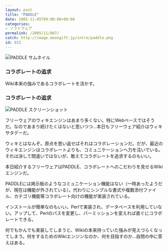 ```yaml
---
layout: post
title: "PADDLE"
date: 2005-11-05T09:00:00+09:00
categories:
- ソフトウェア
permalink: /2005/11/807/
catch: http://image.moongift.jp/intro/paddle.png
id: 815
---
```

 ![PADDLE サムネイル](http://image.moongift.jp/intro/paddle.s.png "PADDLE サムネイル")
  

### コラボレートの追求
  
Wiki本来の強みであるコラボレートを活かす。  
<!--more-->  

### コラボレートの追求
  

![PADDLE スクリーンショット](http://image.moongift.jp/intro/paddle.png "PADDLE スクリーンショット")

  

フリーウェアのウィキエンジンはあまり多くない。特にWebベースではそうだ。なのであまり続けたくはないと思いつつ…本日もフリーウェア紹介はウィキサタデーだ。

  

ウィキとはなんぞ。原点を思い返せばそれはコラボレーションだ。だが、最近のウィキエンジンはコラボレートよりも、コミュニケーションへ力を注いでいる。それは決して間違いではないが、敢えてコラボレートを追求するのもいい。

  

本日紹介するフリーウェアはPADDLE、コラボレートへのこだわりを見せるWikiエンジンだ。

  

PADDLEには掲示板のようなコミュニケーション機能はない（一時あったようだが、現在は機能が外されている）。代わりにシンプルな書式や複数添付ファイル、カテゴリ機能等コラボレート向けの機能が実装されている。

  

インストールが簡単なのもいい。Perlで実装され、データベースを利用していない。アップして、Perlのパスを変更し、パーミッションを変えれば直ぐにコラボレートできる。

  

何でもかんでも実装してしまうと、Wikiの本来持っていた強みが見えづらくなってしまう。何をするためのWikiエンジンなのか、何を目指すのか…自問の中に答えはある。

